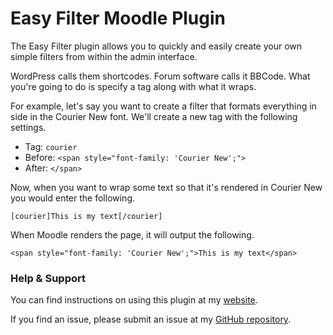 # Easy Filter Moodle Plugin #
The Easy Filter plugin allows you to quickly and easily create your own simple filters from within the admin interface.

WordPress calls them shortcodes. Forum software calls it BBCode. What you're going to do is specify a tag along with what it wraps.

For example, let's say you want to create a filter that formats everything in side in the Courier New font. We'll create a new tag with the following settings.

- Tag: 		`courier`
- Before: 	`<span style="font-family: 'Courier New';">`
- After: 	`</span>`

Now, when you want to wrap some text so that it's rendered in Courier New you would enter the following.

`[courier]This is my text[/courier]`

When Moodle renders the page, it will output the following.

`<span style="font-family: 'Courier New';">This is my text</span>`

### Help & Support ###
You can find instructions on using this plugin at my [website](http://www.nutt.net/tag/easy-filter/).

If you find an issue, please submit an issue at my [GitHub repository](http://github.com/RyanNutt).

